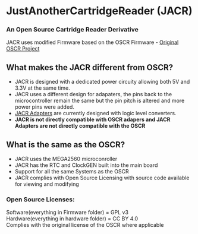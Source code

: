 # JustAnotherCartridgeReader (JACR)
### An Open Source Cartridge Reader Derivative

JACR uses modified Firmware based on the OSCR Firmware - 
[Original OSCR Project](https://github.com/sanni/cartreader)

## What makes the JACR different from OSCR?
- JACR is designed with a dedicated power circuity allowing both 5V and 3.3V at the same time.  
- JACR uses a different design for adapaters, the pins back to the microcontroller remain the same but the pin pitch is altered and more power pins were added.  
- [JACR Adapters](https://github.com/Diplomatic-Entertainment/JACR-Adapters) are currently designed with logic level converters.   
- **JACR is not directly compatible with OSCR adapers and JACR Adapters are not directly compatible with the OSCR**

## What is the same as the OSCR?
- JACR uses the MEGA2560 microconroller  
- JACR has the RTC and ClockGEN built into the main board  
- Support for all the same Systems as the OSCR  
- JACR complies with Open Source Licensing with source code available for viewing and modifying  

### Open Source Licenses:
Software(everything in Firmware folder) = GPL v3  
Hardware(everything in hardware folder) = CC BY 4.0  
Complies with the original license of the OSCR where applicable  
